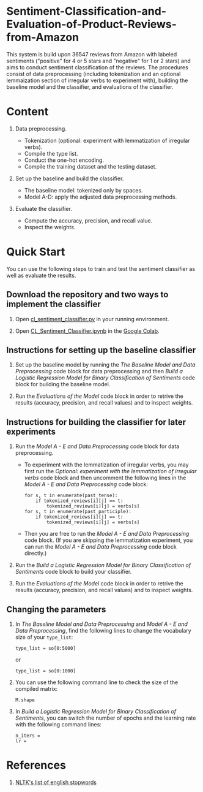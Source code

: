 # Sentiment-Classification-and-Evaluation-of-Product-Reviews-from-Amazon
This system is build upon 36547 reviews from Amazon with labeled sentiments ("positive" for 4 or 5 stars and "negative" for 1 or 2 stars) and aims to conduct sentiment classification of the reviews. The procedures consist of data preprocessing (including tokenization and an optional lemmaization section of irregular verbs to experiment with), building the baseline model and the classifier, and evaluations of the classifier.

# Content
1.   Data preprocessing.
      *   Tokenization (optional: experiment with lemmatization of irregular verbs).
      *   Compile the type list.
      *   Conduct the one-hot encoding.
      *   Compile the training dataset and the testing dataset.

2.   Set up the baseline and build the classifier.
      *   The baseline model: tokenized only by spaces.
      *   Model A-D: apply the adjusted data preprocessing methods.

3.   Evaluate the classifier.
      *   Compute the accuracy, precision, and recall value.
      *   Inspect the weights.

# Quick Start

You can use the following steps to train and test the sentiment classifier as well as evaluate the results.

## Download the repository and two ways to implement the classifier

1.   Open [cl_sentiment_classifier.py](cl_sentiment_classifier.py) in your running environment.

2.   Open [CL_Sentiment_Classifier.ipynb](CL_Sentiment_Classifier.ipynb) in the [Google Colab](https://colab.research.google.com/).

## Instructions for setting up the baseline classifier

1.   Set up the baseline model by running the *The Baseline Model and Data Preprocessing* code block for data preprocessing and then *Build a Logistic Regression Model for Binary Classification of Sentiments* code block for building the baseline model.

2.   Run the *Evaluations of the Model* code block in order to retrive the results (accuracy, precision, and recall values) and to inspect weights.

## Instructions for building the classifier for later experiments

1.   Run the *Model A - E and Data Preprocessing* code block for data preprocessing.

     *   To experiment with the lemmatization of irregular verbs, you may first run the *Optional: experiment with the lemmatization of irregular verbs* code block and then uncomment the following lines in the *Model A - E and Data Preprocessing* code block:
       
         ```
         for s, t in enumerate(past_tense):
             if tokenized_reviews[i][j] == t:
                 tokenized_reviews[i][j] = verbs[s]
         for s, t in enumerate(past_participle):
             if tokenized_reviews[i][j] == t:
                 tokenized_reviews[i][j] = verbs[s]
         ```
     *   Then you are free to run the *Model A - E and Data Preprocessing* code block. (If you are skipping the lemmatization experiment, you can run the *Model A - E and Data Preprocessing* code block directly.)
       
2.   Run the *Build a Logistic Regression Model for Binary Classification of Sentiments* code block to build your classifier.
  
3.   Run the *Evaluations of the Model* code block in order to retrive the results (accuracy, precision, and recall values) and to inspect weights.

## Changing the parameters

1.   In *The Baseline Model and Data Preprocessing* and *Model A - E and Data Preprocessing*, find the following lines to change the vocabulary size of your `type_list`:

     ```
     type_list = so[0:5000]
     ```
     or
     ```
     type_list = so[0:1000]
     ```
     
2.   You can use the following command line to check the size of the compiled matrix:

     ```
     M.shape
     ```

3.   In *Build a Logistic Regression Model for Binary Classification of Sentiments*, you can switch the number of epochs and the learning rate with the following command lines:

     ```
     n_iters =
     lr =
     ```

# References

1.    [NLTK's list of english stopwords](https://gist.github.com/sebleier/554280)
